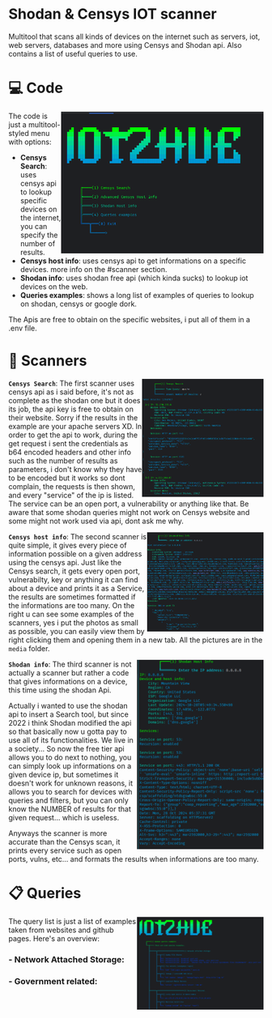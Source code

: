 # Shodan & Censys IOT scanner
Multitool that scans all kinds of devices on the internet such as servers, iot, web servers, databases and more using Censys and Shodan api. Also contains a list of useful queries to use.

# 💻 Code

<img align="right" src="media/iot2hue1.png" width="400" />
The code is just a multitool-styled menu with options:

- **Censys Search**: uses censys api to lookup specific devices on the internet, you can specify the number of results.
- **Censys host info**: uses censys api to get informations on a specific devices. more info on the #scanner section.
- **Shodan info**: uses shodan free api (which kinda sucks) to lookup iot devices on the web.
- **Queries examples**: shows a long list of examples of queries to lookup on shodan, censys or google dork.

The Apis are free to obtain on the specific websites, i put all of them in a .env file.

# 📡 Scanners

<img align="right" src="media/iot2hue2.png" width="240" />

**```Censys Search```**: The first scanner uses censys api as i said before, it's not as complete as the shodan one but it does its job, the api key is free to obtain on their website. Sorry if the results in the example are your apache servers XD.
In order to get the api to work, during the get request i sent the credentials as b64 encoded headers and other info such as the number of results as parameters, i don't know why they have to be encoded but it works so dont complain, the requests is then shown, and every "service" of the ip is listed. The service can be an open port, a vulnerability or anything like that.
Be aware that some shodan queries might not work on Censys website and some might not work used via api, dont ask me why.

<img align="right" src="media/iot2hue3.png" width="230" />

**```Censys host info```**: The second scanner is quite simple, it gives every piece of information possible on a given address using the censys api.
Just like the Censys search, it gets every open port, vulnerabilty, key or anything it can find about a device and prints it as a Service, the results are sometimes formatted if the informations are too many.
On the right u can see some examples of the scanners, yes i put the photos as small as possible, you can easily view them by right clicking them and opening them in a new tab. All the pictures are in the ```media``` folder.

<img align="right" src="media/iot2hue4.png" width="250" />

**```Shodan info```**: The third scanner is not actually a scanner but rather a code that gives informations on a device, this time using the shodan Api. 

Actually i wanted to use the shodan api to insert a Search tool, but since 2022 i think Shodan modified the api so that basically now u gotta pay to use all of its functionalities. We live in a society... So now the free tier api allows you to do next to nothing, you can simply look up informations on a given device ip, but sometimes it doesn't work for unknown reasons, it allows you to search for devices with queries and filters, but you can only know the NUMBER of results for that given request... which is useless. 

Anyways the scanner is more accurate than the Censys scan, it prints every service such as open ports, vulns, etc... and formats the results when informations are too many.


# 📋 Queries

<img align="right" src="media/iot2hue5.png" width="250" />

The query list is just a list of examples taken from websites and github pages. Here's an overview:
### - Network Attached Storage:

### - Government related: 

